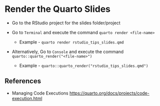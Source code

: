# Render the Quarto Slides

-   Go to the RStudio project for the slides folder/project

-   Go to `Terminal` and execute the command `quarto render <file-name>`

    -   Example - `quarto render rstudio_tips_slides.qmd`
    
-   Alternatively, Go to `Console` and execute the command `quarto::quarto_render("<file-name>")` 

    -   Example - `quarto::quarto_render("rstudio_tips_slides.qmd")`

## References

-   Managing Code Executions <https://quarto.org/docs/projects/code-execution.html>